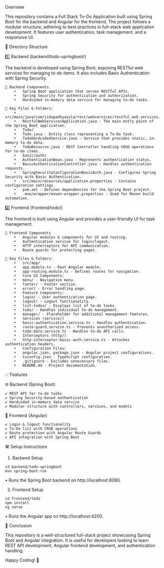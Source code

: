 Overview

This repository contains a Full Stack To-Do Application built using Spring Boot for the backend and Angular for the frontend. The project follows a modular structure, adhering to best practices in full-stack web application development. It features user authentication, task management, and a responsive UI.

📂 Directory Structure

1️⃣ Backend (backend/todo-springboot/)

The backend is developed using Spring Boot, exposing RESTful web services for managing to-do items. It also includes Basic Authentication with Spring Security.
```
🔹 Backend Components
	•	Spring Boot application that serves RESTful APIs.
	•	Spring Security for authentication and authorization.
	•	Hardcoded in-memory data service for managing to-do tasks.
```
```
📁 Key Files & Folders:
	•	src/main/java/com/sidupadhyayula/rest/webservices/restful_web_services/
	•	RestfulWebServicesApplication.java - The main entry point of the Spring Boot application.
	•	Todo/
	•	Todo.java - Entity class representing a To-Do task.
	•	TodoHardcodedService.java - Service that provides static, in-memory to-do data.
	•	TodoResource.java - REST Controller handling CRUD operations for to-do items.
	•	basic/auth/
	•	AuthenticationBean.java - Represents authentication status.
	•	BasicAuthenticationController.java - Handles authentication requests.
	•	SpringSecurityConfigurationBasicAuth.java - Configures Spring Security with Basic Authentication.
	•	src/main/resources/application.properties - Contains configuration settings.
	•	pom.xml - Defines dependencies for the Spring Boot project.
	•	.mvn/wrapper/maven-wrapper.properties - Used for Maven build automation.
```
2️⃣ Frontend (frontend/todo/)

The frontend is built using Angular and provides a user-friendly UI for task management.
```
🔹 Frontend Components
	•	Angular modules & components for UI and routing.
	•	Authentication service for login/logout.
	•	HTTP interceptors for API communication.
	•	Route guards for protecting pages.
```
```
📁 Key Files & Folders:
	•	src/app/
	•	app.module.ts - Root Angular module.
	•	app-routing.module.ts - Defines routes for navigation.
	•	Core UI Components:
	•	menu/ - Navigation menu.
	•	footer/ - Footer section.
	•	error/ - Error handling page.
	•	Feature Components:
	•	login/ - User authentication page.
	•	logout/ - Logout functionality.
	•	list-todos/ - Displays list of to-do tasks.
	•	todo/ - Handles individual to-do management.
	•	manager/ - Placeholder for additional management features.
	•	Services (service/)
	•	basic-authentication.service.ts - Handles authentication.
	•	route-guard.service.ts - Prevents unauthorized access.
	•	todo-data.service.ts - Handles to-do API calls.
	•	Interceptors (http/)
	•	http-intercepter-basic-auth.service.ts - Attaches authentication headers.
	•	Configuration Files:
	•	angular.json, package.json - Angular project configurations.
	•	tsconfig.json - TypeScript configuration.
	•	.gitignore - Excludes unnecessary files.
	•	README.md - Project documentation.
```
✅ Features

🌐 Backend (Spring Boot)
```
✔ REST API for to-do tasks
✔ Spring Security-based authentication
✔ Hardcoded in-memory data service
✔ Modular structure with controllers, services, and models
```

🎨 Frontend (Angular)
```
✔ Login & logout functionality
✔ To-Do list with CRUD operations
✔ Route protection with Angular Route Guards
✔ API integration with Spring Boot
```
🛠️ Setup Instructions

1. Backend Setup
```
cd backend/todo-springboot
mvn spring-boot:run
```
•	Runs the Spring Boot backend on http://localhost:8080.

2. Frontend Setup
```
cd frontend/todo
npm install
ng serve
```

•	Runs the Angular app on http://localhost:4200.

📌 Conclusion

This repository is a well-structured full-stack project showcasing Spring Boot and Angular integration. It is useful for developers looking to learn REST API development, Angular frontend development, and authentication handling.

Happy Coding! 🚀
